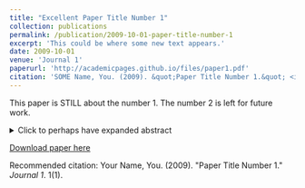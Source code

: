 ```yaml
---
title: "Excellent Paper Title Number 1"
collection: publications
permalink: /publication/2009-10-01-paper-title-number-1
excerpt: 'This could be where some new text appears.'
date: 2009-10-01
venue: 'Journal 1'
paperurl: 'http://academicpages.github.io/files/paper1.pdf'
citation: 'SOME Name, You. (2009). &quot;Paper Title Number 1.&quot; <i>Journal 1</i>. 1(1).'
---
```

This paper is STILL about the number 1. The number 2 is left for future work.
<details>
	<summary>Click to perhaps have expanded abstract</summary>
	HERE IT IS. This paper reports on a two-tiered experiment designed to separately identify the selection and effort margins of pay-for-performance (P4P). At the recruitment stage, teacher labor markets were randomly assigned to a 'pay-for-percentile' or fixed-wage contract. Once recruits were placed, an unexpected, incentive-compatible, school-level re-randomization was performed, so that some teachers who applied for a fixed-wage contract ended up being paid by P4P, and vice versa. By the second year of the study, the within-year effort effect of P4P was 0.16 standard deviations of pupil learning, with the total effect rising to 0.20 standard deviations after allowing for selection.
</details>

[Download paper here](http://academicpages.github.io/files/paper1.pdf)

Recommended citation: Your Name, You. (2009). "Paper Title Number 1." <i>Journal 1</i>. 1(1).
